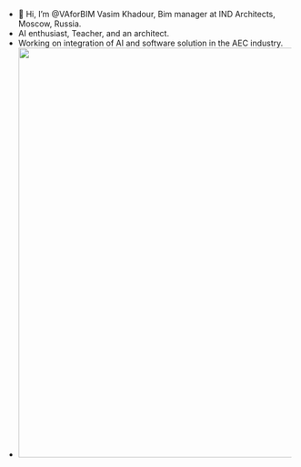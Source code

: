  - 👋 Hi, I’m @VAforBIM Vasim Khadour, Bim manager at IND Architects, Moscow, Russia.
  - AI enthusiast, Teacher, and an architect.
  - Working on integration of AI and software solution in the AEC industry.  
  - <img src="./AnimatedIntro.gif" height ="720">

<!---
VAforBIM/VAforBIM is a ✨ special ✨ repository because its `README.md` (this file) appears on your GitHub profile.
You can click the Preview link to take a look at your changes.
--->
